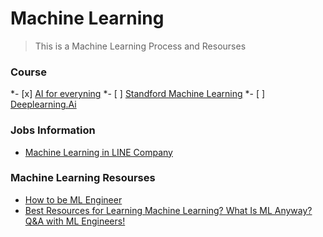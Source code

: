 # Machine Learning

> This is a Machine Learning Process and Resourses

### Course
*- [x]  [AI for everyning](https://www.coursera.org/learn/ai-for-everyone/home/welcome)
*- [ ]  [Standford Machine Learning](https://www.coursera.org/learn/machine-learning)
*- [ ]  [Deeplearning.Ai](https://www.deeplearning.ai/)

### Jobs Information
* [Machine Learning in LINE Company](https://www.slideshare.net/linecorp/machine-learning-at-line-124120738)


### Machine Learning Resourses
* [How to be ML Engineer](https://github.com/ZuzooVn/machine-learning-for-software-engineers?fbclid=IwAR2S4_R0vkPKzDsoEb8TOdsIwxUXvxw-29S7F80z4WyXY_-loI_tcE7JLAE#machine-learning-mastery)
* [Best Resources for Learning Machine Learning? What Is ML Anyway? Q&A with ML Engineers!](https://www.youtube.com/watch?v=3EoRJR9kxAw&t=1s)



